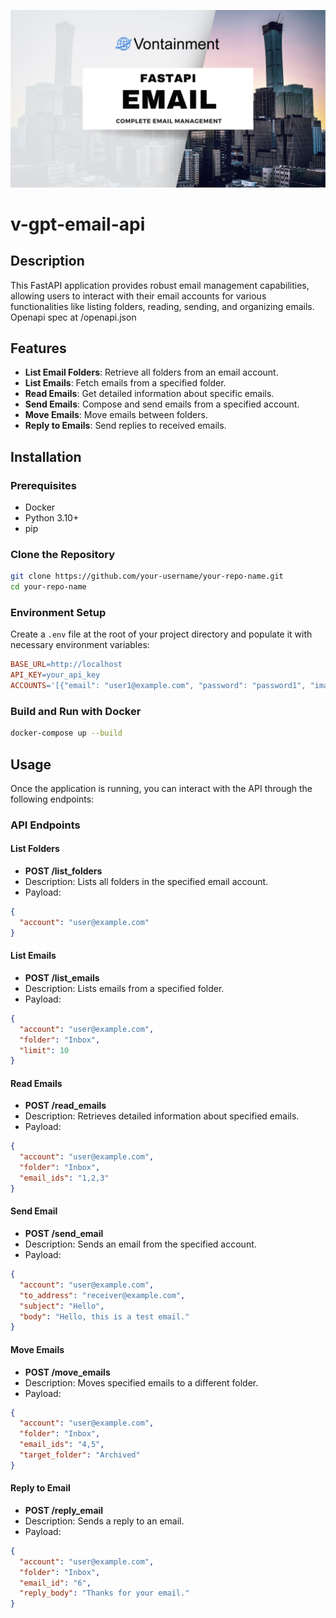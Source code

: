 ![Header](/images/header.png)

# v-gpt-email-api

## Description
This FastAPI application provides robust email management capabilities, allowing users to interact with their email accounts for various functionalities like listing folders, reading, sending, and organizing emails. Openapi spec at /openapi.json

## Features
- **List Email Folders**: Retrieve all folders from an email account.
- **List Emails**: Fetch emails from a specified folder.
- **Read Emails**: Get detailed information about specific emails.
- **Send Emails**: Compose and send emails from a specified account.
- **Move Emails**: Move emails between folders.
- **Reply to Emails**: Send replies to received emails.

## Installation

### Prerequisites
- Docker
- Python 3.10+
- pip

### Clone the Repository
```bash
git clone https://github.com/your-username/your-repo-name.git
cd your-repo-name
```

### Environment Setup
Create a `.env` file at the root of your project directory and populate it with necessary environment variables:

```makefile
BASE_URL=http://localhost
API_KEY=your_api_key
ACCOUNTS='[{"email": "user1@example.com", "password": "password1", "imap_server": "imap.example.com", "imap_port": 993, "smtp_server": "smtp.example.com", "smtp_port": 587}, {"email": "user2@example.com", "password": "password2", "imap_server": "imap.example2.com", "imap_port": 993, "smtp_server": "smtp.example2.com", "smtp_port": 587}]'
```

### Build and Run with Docker
```bash
docker-compose up --build
```

## Usage
Once the application is running, you can interact with the API through the following endpoints:

### API Endpoints

#### List Folders
- **POST /list_folders**
- Description: Lists all folders in the specified email account.
- Payload:
```json
{
  "account": "user@example.com"
}
```

#### List Emails
- **POST /list_emails**
- Description: Lists emails from a specified folder.
- Payload:
```json
{
  "account": "user@example.com",
  "folder": "Inbox",
  "limit": 10
}
```

#### Read Emails
- **POST /read_emails**
- Description: Retrieves detailed information about specified emails.
- Payload:
```json
{
  "account": "user@example.com",
  "folder": "Inbox",
  "email_ids": "1,2,3"
}
```

#### Send Email
- **POST /send_email**
- Description: Sends an email from the specified account.
- Payload:
```json
{
  "account": "user@example.com",
  "to_address": "receiver@example.com",
  "subject": "Hello",
  "body": "Hello, this is a test email."
}
```

#### Move Emails
- **POST /move_emails**
- Description: Moves specified emails to a different folder.
- Payload:
```json
{
  "account": "user@example.com",
  "folder": "Inbox",
  "email_ids": "4,5",
  "target_folder": "Archived"
}
```

#### Reply to Email
- **POST /reply_email**
- Description: Sends a reply to an email.
- Payload:
```json
{
  "account": "user@example.com",
  "folder": "Inbox",
  "email_id": "6",
  "reply_body": "Thanks for your email."
}
```
